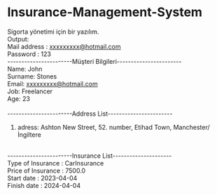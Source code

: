 # Insurance-Management-System
Sigorta yönetimi için bir yazılım.
</br>
Output: </br>
Mail address : xxxxxxxxx@hotmail.com  </br>
Password : 123  </br>
-----------------------Müşteri Bilgileri-----------------------  </br>
Name: John </br>
Surname: Stones </br>
Email: xxxxxxxxx@hotmail.com  </br>
Job: Freelancer  </br>
Age: 23 </br>
 </br>
-----------------------Address List-----------------------  </br>
1. adress: Ashton New Street, 52. number, Etihad  Town, Manchester/İngiltere  </br>
  </br>
-----------------------Insurance List---------------------  </br>
Type of Insurance : CarInsurance </br>
Price of Insurance : 7500.0  </br>
Start date : 2023-04-04  </br>
Finish date : 2024-04-04 </br>
 
